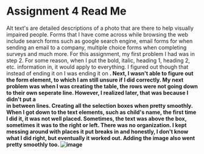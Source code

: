 # Assignment 4 Read Me
Alt text's are detailed descriptions of a photo that are there to help visually impaired people.
Forms that I have come across while browsing the web include search forms such as google search engine, email forms for when sending an email to a company, multiple choice forms when completing surveys and much more.
For this assignment, my first problem I had was in step 2. For some reason, when I put the bold, italic, heading 1, heading 2, etc. information in, it would apply to everything. I figured out though that instead of ending it on </b> I was ending it on <b/>. Next, I wasn't able to figure out the form element, to which I am still unsure if I did correctly. My next problem was when I was creating the table, the rows were not going down to their own seperate line. However, I realized later, that was because I didn't put a <br /> in between lines. Creating all the selection boxes when pretty smoothly. When I got down to the text elements, such as child's name, the first time I did it, it was not well placed. Sometimes, the text was above the box, sometimes it was to the right or left. There was no organization. I kept messing around with places it put breaks in and honestly, I don't know what I did right, but eventually it worked out. Adding the image also went pretty smoothly too. 
![image](.image/desktopimage)
